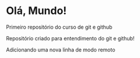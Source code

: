 # Olá, Mundo!
 Primeiro repositório do curso de git e github

Repositório criado para entendimento do git e github!

Adicionando uma nova linha de modo remoto
